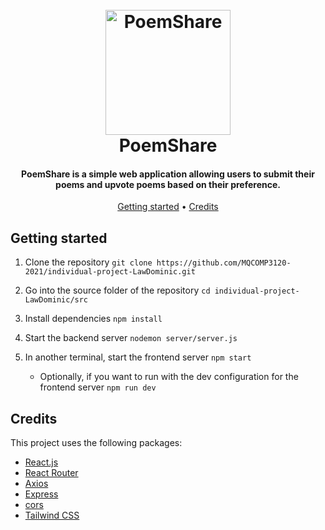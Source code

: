 <h1 align="center">
  <br>
  <img src="./public/images/icon.png" alt="PoemShare" width="200">
  <br>
  PoemShare
  <br>
</h1>

<h4 align="center">PoemShare is a simple web application allowing users to submit their poems and upvote poems based on their preference.</h4>

<p align="center">
  <a href="#getting-started">Getting started</a> •
  <a href="#credits">Credits</a>
</p>

## Getting started

1. Clone the repository
`git clone https://github.com/MQCOMP3120-2021/individual-project-LawDominic.git`

2. Go into the source folder of the repository
`cd individual-project-LawDominic/src`

3. Install dependencies
`npm install`

4. Start the backend server
`nodemon server/server.js`

5. In another terminal, start the frontend server
`npm start`
    - Optionally, if you want to run with the dev configuration for the frontend server
    `npm run dev`

## Credits

This project uses the following packages:

- [React.js](https://reactjs.org/)
- [React Router](https://reactrouter.com/)
- [Axios](https://axios-http.com/)
- [Express](https://expressjs.com/)
- [cors](https://www.npmjs.com/package/cors)
- [Tailwind CSS](https://tailwindcss.com/)
